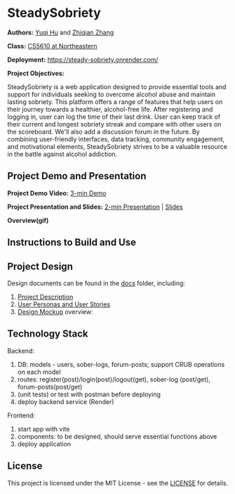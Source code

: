 # SteadySobriety

**Authors:** [Yuqi Hu](https://yuqihu1103.github.io/) and [Zhiqian Zhang](https://zhiqian-zhang.github.io/ZhiqianZhang-Peronal-Website/)

**Class:** [CS5610 at Northeastern](https://johnguerra.co/classes/webDevelopment_fall_2023/)

**Deployment:** https://steady-sobriety.onrender.com/

**Project Objectives:**

SteadySobriety is a web application designed to provide essential tools and support for individuals seeking to overcome alcohol abuse
and maintain lasting sobriety. This platform offers a range of features that help users on their journey towards a healthier,
alcohol-free life. After registering and logging in, user can log the time of their last drink. User can keep track of their current
and longest sobriety streak and compare with other users on the scoreboard. We'll also add a discussion forum in the future.
By combining user-friendly interfaces, data tracking, community engagement, and motivational elements, SteadySobriety strives to be a
valuable resource in the battle against alcohol addiction.

## Project Demo and Presentation

**Project Demo Video:** [3-min Demo]()

**Project Presentation and Slides:** [2-min Presentation]() | [Slides]()

**Overview(gif)**

## Instructions to Build and Use

## Project Design

Design documents can be found in the [docs](docs) folder, including:

1. [Project Description](docs/project_description.txt)
2. [User Personas and User Stories](docs/user_personas_and_stories.txt)
3. [Design Mockup](docs/design_mockup.pdf) overview:

## Technology Stack

Backend:

1. DB: models - users, sober-logs, forum-posts; support CRUB operations on each model
2. routes: register(post)/login(post)/logout(get), sober-log (post/get), forum-posts(post/get)
3. (unit tests) or test with postman before deploying
4. deploy backend service (Render)

Frontend:

1. start app with vite
2. components: to be designed, should serve essential functions above
3. deploy application

## License

This project is licensed under the MIT License - see the [LICENSE](LICENSE) for details.
